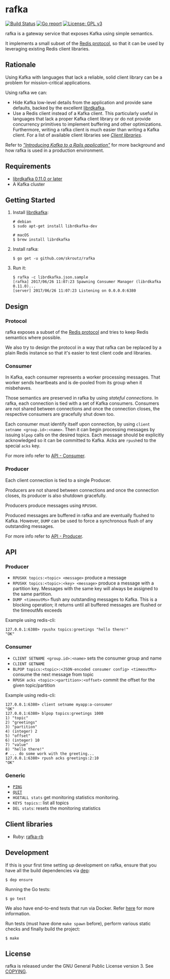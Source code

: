 rafka
==============================
[![Build Status](https://api.travis-ci.org/skroutz/rafka.svg?branch=master)](https://travis-ci.org/skroutz/rafka)
[![Go report](https://goreportcard.com/badge/github.com/skroutz/rafka)](https://goreportcard.com/report/github.com/skroutz/rafka)
[![License: GPL v3](https://img.shields.io/badge/License-GPL%20v3-blue.svg)](https://www.gnu.org/licenses/gpl-3.0)

rafka is a gateway service that exposes Kafka using simple semantics.

It implements a small subset of the [Redis protocol](https://redis.io/topics/protocol),
so that it can be used by leveraging existing Redis client libraries.





Rationale
-------------------------------------------------------------------------------
Using Kafka with languages that lack a reliable, solid client library can be a
problem for mission-critical applications.

Using rafka we can:

- Hide Kafka low-level details from the application and provide sane defaults,
  backed by the excellent [librdkafka](https://github.com/edenhill/librdkafka).
- Use a Redis client instead of a Kafka client. This particularly useful
  in languages that lack a proper Kafka client library or do not provide
  concurrency primitives to implement buffering and other optimizations. Furthermore,
  writing a rafka client is much easier than writing a Kafka client. For a
  list of available client libraries see [_Client libraries_](#client-libraries).

Refer to [*"Introducing Kafka to a Rails application"*](https://engineering.skroutz.gr/blog/kafka-rails-integration/)
for more background and how rafka is used in a production environment.







Requirements
-------------------------------------------------------------------------------

- [librdkafka 0.11.0 or later](https://github.com/edenhill/librdkafka)
- A Kafka cluster



Getting Started
------------

1. Install [librdkafka](https://github.com/edenhill/librdkafka):
   ```shell
   # debian
   $ sudo apt-get install librdkafka-dev

   # macOS
   $ brew install librdkafka
   ```
2. Install rafka:
   ```shell
   $ go get -u github.com/skroutz/rafka
   ```
3. Run it:
   ```shell
   $ rafka -c librdkafka.json.sample
   [rafka] 2017/06/26 11:07:23 Spawning Consumer Manager (librdkafka 0.11.0)...
   [server] 2017/06/26 11:07:23 Listening on 0.0.0.0:6380
   ```



Design
-------------------------------------------------------------------------------

### Protocol
rafka exposes a subset of the [Redis protocol](https://redis.io/topics/protocol)
and tries to keep Redis semantics where possible.

We also try to design the protocol in a way that rafka can be
replaced by a plain Redis instance so that it's easier to test client code and
libraries.





### Consumer
In Kafka, each consumer represents a worker processing messages. That worker
sends heartbeats and is de-pooled from its group when it misbehaves.

Those semantics are preserved in rafka by using
_stateful connections_. In rafka, each connection is tied with a set of Kafka
consumers. Consumers are not shared between connections and once the
connection closes, the respective consumers are gracefully shut down too.

Each consumer must identify itself upon connection, by using `client setname
<group.id>:<name>`. Then it can begin processing messages by issuing `blpop`
calls on the desired topics. Each message should be explicitly acknowledged
so it can be committed to Kafka. Acks are `rpush`ed to the special `acks` key.

For more info refer to [API - Consumer](https://github.com/skroutz/rafka#consumer-1).




### Producer
Each client connection is tied to a single Producer.

Producers are not shared between connections and once the connection closes, its
producer is also shutdown gracefully.

Producers produce messages using `RPUSHX`.

Produced messages are buffered in rafka and are eventually flushed
to Kafka. However, `DUMP` can be used to force a synchronous flush of any
outstanding messages.

For more info refer to [API - Producer](https://github.com/skroutz/rafka#producer-1).




API
------------------------------------------------------------------------------

### Producer
- `RPUSHX topics:<topic> <message>` produce a message
- `RPUSHX topics:<topic>:<key> <message>` produce a message with a partition key.
   Messages with the same key will always be assigned to the same partition.
- `DUMP <timeoutMs>` flush any outstanding messages to Kafka. This is a
   blocking operation; it returns until all buffered messages are flushed or
   the timeoutMs exceeds

Example using redis-cli:
```
127.0.0.1:6380> rpushx topics:greetings "hello there!"
"OK"
```





### Consumer
- `CLIENT SETNAME <group.id>:<name>` sets the consumer group and name
- `CLIENT GETNAME`
- `BLPOP topics:<topic>:<JSON-encoded consumer config> <timeoutMs>` consume
   the next message from topic
- `RPUSH acks <topic>:<partition>:<offset>` commit the offset for the given
   topic/partition

Example using redis-cli:
```
127.0.0.1:6380> client setname myapp:a-consumer
"OK"
127.0.0.1:6380> blpop topics:greetings 1000
1) "topic"
2) "greetings"
3) "partition"
4) (integer) 2
5) "offset"
6) (integer) 10
7) "value"
8) "hello there!"
# ... do some work with the greeting...
127.0.0.1:6380> rpush acks greetings:2:10
"OK"
```






### Generic

- [`PING`](https://redis.io/commands/ping)
- [`QUIT`](https://redis.io/commands/quit)
- `HGETALL stats` get monitoring statistics
  monitoring.
- `KEYS topics:`: list all topics
- `DEL stats`: resets the monitoring statistics








Client libraries
-------------------------------------------------------------------------------

- Ruby: [rafka-rb](https://github.com/skroutz/rafka-rb)





Development
-------------------------------------------------------------------------------


If this is your first time setting up development on rafka, ensure that you
have all the build dependencies via [dep](https://github.com/golang/dep):

```shell
$ dep ensure
```


Running the Go tests:
```shell
$ go test
```

We also have end-to-end tests that run via Docker. Refer
[here](test/README.md) for more information.


Run tests (must have done `make spawn` before), perform various static checks
and finally build the project:
```shell
$ make
```










License
-------------------------------------------------------------------------------
rafka is released under the GNU General Public License version 3. See [COPYING](COPYING).

